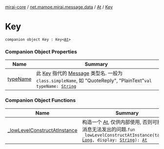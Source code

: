 [mirai-core](../../../index.md) / [net.mamoe.mirai.message.data](../../index.md) / [At](../index.md) / [Key](./index.md)

# Key

`companion object Key : Key<`[`At`](../index.md)`>`

### Companion Object Properties

| Name | Summary |
|---|---|
| [typeName](type-name.md) | 此 [Key](../../-message/-key/index.md) 指代的 [Message](../../-message/index.md) 类型名. 一般为 `class.simpleName`, 如 "QuoteReply", "PlainText"`val typeName: `[`String`](https://kotlinlang.org/api/latest/jvm/stdlib/kotlin/-string/index.html) |

### Companion Object Functions

| Name | Summary |
|---|---|
| [_lowLevelConstructAtInstance](_low-level-construct-at-instance.md) | 构造一个 [At](../index.md), 仅供内部使用, 否则可能造成消息无法发出的问题.`fun _lowLevelConstructAtInstance(target: `[`Long`](https://kotlinlang.org/api/latest/jvm/stdlib/kotlin/-long/index.html)`, display: `[`String`](https://kotlinlang.org/api/latest/jvm/stdlib/kotlin/-string/index.html)`): `[`At`](../index.md) |
